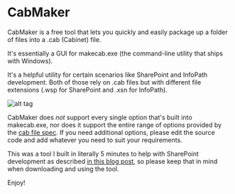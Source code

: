 # CabMaker

CabMaker is a free tool that lets you quickly and easily package up a folder of files into a .cab (Cabinet) file.

It's essentially a GUI for makecab.exe (the command-line utility that ships with Windows).

It's a helpful utility for certain scenarios like SharePoint and InfoPath development. Both of those rely on .cab files but with different file extensions (.wsp for SharePoint and .xsn for InfoPath).

![alt tag](https://yieldreturnpost.files.wordpress.com/2016/06/cabmaker1.png "Screenshot of CabMaker GUI for makecab.exe")

CabMaker does _not_ support every single option that's built into makecab.exe, nor does it support the entire range of options provided by the [cab file spec](https://msdn.microsoft.com/en-us/library/bb417343.aspx). If you need additional options, please edit the source code and add whatever you need to suit your requirements.

This was a tool I built in literally 5 minutes to help with SharePoint development as described [in this blog post](https://yieldreturnpost.wordpress.com/2016/06/22/free-tool-to-create-cab-file-from-folder/), so please keep that in mind when downloading and using the tool.

Enjoy!
